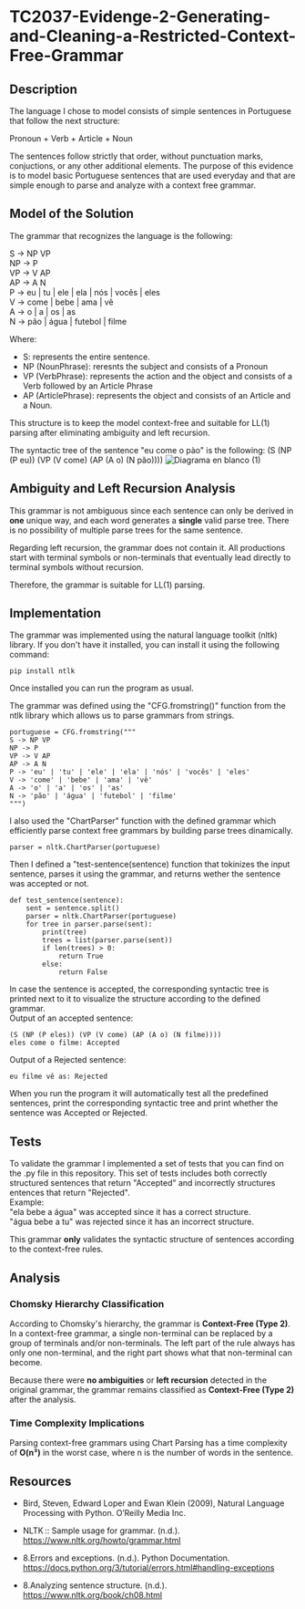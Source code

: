 # TC2037-Evidenge-2-Generating-and-Cleaning-a-Restricted-Context-Free-Grammar
## Description
The language I chose to model consists of simple sentences in Portuguese that follow the next structure:

Pronoun + Verb + Article + Noun 

The sentences follow strictly that order, without punctuation marks, conjuctions, or any other additional elements.
The purpose of this evidence is to model basic Portuguese sentences that are used everyday and that are simple enough to parse and analyze with a context free grammar.

## Model of the Solution
The grammar that recognizes the language is the following:

S → NP VP  
NP → P  
VP → V AP  
AP → A N  
P → eu | tu | ele | ela | nós | vocês | eles  
V → come | bebe | ama | vê  
A → o | a | os | as  
N → pão | água | futebol | filme  

Where:
- S: represents the entire sentence.
- NP (NounPhrase): reresnts the subject and consists of a Pronoun
- VP (VerbPhrase): represents the action and the object and consists of a Verb followed by an Article Phrase
- AP (ArticlePhrase): represents the object and consists of an Article and a Noun.


This structure is to keep the model context-free and suitable for LL(1) parsing after eliminating ambiguity and left recursion.

The syntactic tree of the sentence "eu come o pào" is the following:
(S (NP (P eu)) (VP (V come) (AP (A o) (N pão))))
![Diagrama en blanco (1)](https://github.com/user-attachments/assets/2dc9787a-f2de-4bd8-90be-01cd11efada4)

## Ambiguity and Left Recursion Analysis

This grammar is not ambiguous since each sentence can only be derived in **one** unique way, and each word generates a **single** valid parse tree. There is no possibility of multiple parse trees for the same sentence.

Regarding left recursion, the grammar does not contain it. All productions start with terminal symbols or non-terminals that eventually lead directly to terminal symbols without recursion.

Therefore, the grammar is suitable for LL(1) parsing.

## Implementation
The grammar was implemented using the natural language toolkit (nltk) library. If you don't have it installed, you can install it using the following command:
```
pip install ntlk
```
Once installed you can run the program as usual.

The grammar was defined using the "CFG.fromstring()" function from the ntlk library which allows us to parse grammars from strings.
```
portuguese = CFG.fromstring("""
S -> NP VP  
NP -> P  
VP -> V AP  
AP -> A N  
P -> 'eu' | 'tu' | 'ele' | 'ela' | 'nós' | 'vocês' | 'eles'  
V -> 'come' | 'bebe' | 'ama' | 'vê'  
A -> 'o' | 'a' | 'os' | 'as'  
N -> 'pão' | 'água' | 'futebol' | 'filme'           
""")
```
I also used the "ChartParser" function with the defined grammar which efficiently parse context free grammars by building parse trees dinamically.
```
parser = nltk.ChartParser(portuguese)
```
Then I defined a "test-sentence(sentence) function that tokinizes the input sentence, parses it using the grammar, and returns wether the sentence was accepted or not.
```
def test_sentence(sentence):
    sent = sentence.split()
    parser = nltk.ChartParser(portuguese)
    for tree in parser.parse(sent):
        print(tree)
        trees = list(parser.parse(sent))
        if len(trees) > 0:
            return True
        else:
            return False
```
In case the sentence is accepted, the corresponding syntactic tree is printed next to it to visualize the structure according to the defined grammar.  
Output of an accepted sentence:
```
(S (NP (P eles)) (VP (V come) (AP (A o) (N filme))))
eles come o filme: Accepted
```
Output of a Rejected sentence:
```
eu filme vê as: Rejected
```
When you run the program it will automatically test all the predefined sentences, print the corresponding syntactic tree and print whether the sentence was Accepted or Rejected.

## Tests
To validate the grammar I implemented a set of tests that you can find on the .py file in this repository. This set of tests includes both correctly structured sentences that return "Accepted" and incorrectly structures entences that return "Rejected".  
Example:  
"ela bebe a água" was accepted since it has a correct structure.  
"água bebe a tu" was rejected since it has an incorrect structure.  

This grammar **only** validates the syntactic structure of sentences according to the context-free rules.

## Analysis

### Chomsky Hierarchy Classification
According to Chomsky's hierarchy, the grammar is **Context-Free (Type 2)**.  
In a context-free grammar, a single non-terminal can be replaced by a group of terminals and/or non-terminals. The left part of the rule always has only one non-terminal, and the right part shows what that non-terminal can become.

Because there were **no ambiguities** or **left recursion** detected in the original grammar, the grammar remains classified as **Context-Free (Type 2)** after the analysis.

### Time Complexity Implications

Parsing context-free grammars using Chart Parsing has a time complexity of **O(n³)** in the worst case, where n is the number of words in the sentence.


## Resources 

- Bird, Steven, Edward Loper and Ewan Klein (2009), Natural Language Processing with Python. O’Reilly Media Inc.

- NLTK :: Sample usage for grammar. (n.d.). https://www.nltk.org/howto/grammar.html

- 8.Errors and exceptions. (n.d.). Python Documentation. https://docs.python.org/3/tutorial/errors.html#handling-exceptions

- 8.Analyzing sentence structure. (n.d.). https://www.nltk.org/book/ch08.html

